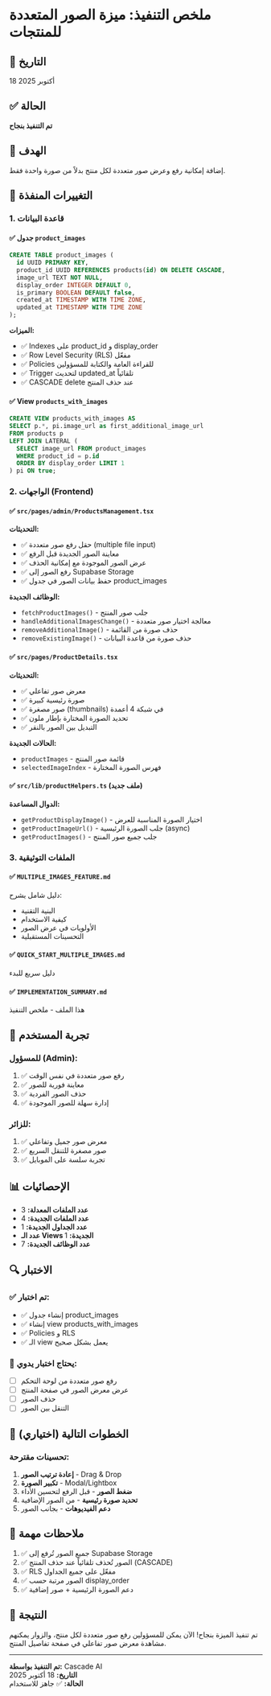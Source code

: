 # ملخص التنفيذ: ميزة الصور المتعددة للمنتجات

## 📅 التاريخ
18 أكتوبر 2025

## ✅ الحالة
**تم التنفيذ بنجاح**

## 🎯 الهدف
إضافة إمكانية رفع وعرض صور متعددة لكل منتج بدلاً من صورة واحدة فقط.

## 🔨 التغييرات المنفذة

### 1. قاعدة البيانات

#### ✅ جدول `product_images`
```sql
CREATE TABLE product_images (
  id UUID PRIMARY KEY,
  product_id UUID REFERENCES products(id) ON DELETE CASCADE,
  image_url TEXT NOT NULL,
  display_order INTEGER DEFAULT 0,
  is_primary BOOLEAN DEFAULT false,
  created_at TIMESTAMP WITH TIME ZONE,
  updated_at TIMESTAMP WITH TIME ZONE
);
```

**الميزات:**
- ✅ Indexes على product_id و display_order
- ✅ Row Level Security (RLS) مفعّل
- ✅ Policies للقراءة العامة والكتابة للمسؤولين
- ✅ Trigger لتحديث updated_at تلقائياً
- ✅ CASCADE delete عند حذف المنتج

#### ✅ View `products_with_images`
```sql
CREATE VIEW products_with_images AS
SELECT p.*, pi.image_url as first_additional_image_url
FROM products p
LEFT JOIN LATERAL (
  SELECT image_url FROM product_images
  WHERE product_id = p.id
  ORDER BY display_order LIMIT 1
) pi ON true;
```

### 2. الواجهات (Frontend)

#### ✅ `src/pages/admin/ProductsManagement.tsx`
**التحديثات:**
- ✅ حقل رفع صور متعددة (multiple file input)
- ✅ معاينة الصور الجديدة قبل الرفع
- ✅ عرض الصور الموجودة مع إمكانية الحذف
- ✅ رفع الصور إلى Supabase Storage
- ✅ حفظ بيانات الصور في جدول product_images

**الوظائف الجديدة:**
- `fetchProductImages()` - جلب صور المنتج
- `handleAdditionalImagesChange()` - معالجة اختيار صور متعددة
- `removeAdditionalImage()` - حذف صورة من القائمة
- `removeExistingImage()` - حذف صورة من قاعدة البيانات

#### ✅ `src/pages/ProductDetails.tsx`
**التحديثات:**
- ✅ معرض صور تفاعلي
- ✅ صورة رئيسية كبيرة
- ✅ صور مصغرة (thumbnails) في شبكة 4 أعمدة
- ✅ تحديد الصورة المختارة بإطار ملون
- ✅ التبديل بين الصور بالنقر

**الحالات الجديدة:**
- `productImages` - قائمة صور المنتج
- `selectedImageIndex` - فهرس الصورة المختارة

#### ✅ `src/lib/productHelpers.ts` (ملف جديد)
**الدوال المساعدة:**
- `getProductDisplayImage()` - اختيار الصورة المناسبة للعرض
- `getProductImageUrl()` - جلب الصورة الرئيسية (async)
- `getProductImages()` - جلب جميع صور المنتج

### 3. الملفات التوثيقية

#### ✅ `MULTIPLE_IMAGES_FEATURE.md`
دليل شامل يشرح:
- البنية التقنية
- كيفية الاستخدام
- الأولويات في عرض الصور
- التحسينات المستقبلية

#### ✅ `QUICK_START_MULTIPLE_IMAGES.md`
دليل سريع للبدء

#### ✅ `IMPLEMENTATION_SUMMARY.md`
هذا الملف - ملخص التنفيذ

## 🎨 تجربة المستخدم

### للمسؤول (Admin):
1. ✅ رفع صور متعددة في نفس الوقت
2. ✅ معاينة فورية للصور
3. ✅ حذف الصور الفردية
4. ✅ إدارة سهلة للصور الموجودة

### للزائر:
1. ✅ معرض صور جميل وتفاعلي
2. ✅ صور مصغرة للتنقل السريع
3. ✅ تجربة سلسة على الموبايل

## 📊 الإحصائيات

- **عدد الملفات المعدلة:** 3
- **عدد الملفات الجديدة:** 4
- **عدد الجداول الجديدة:** 1
- **عدد الـ Views الجديدة:** 1
- **عدد الوظائف الجديدة:** 7

## 🔍 الاختبار

### ✅ تم اختبار:
- ✅ إنشاء جدول product_images
- ✅ إنشاء view products_with_images
- ✅ Policies و RLS
- ✅ الـ view يعمل بشكل صحيح

### 🧪 يحتاج اختبار يدوي:
- [ ] رفع صور متعددة من لوحة التحكم
- [ ] عرض معرض الصور في صفحة المنتج
- [ ] حذف الصور
- [ ] التنقل بين الصور

## 🚀 الخطوات التالية (اختياري)

### تحسينات مقترحة:
1. **إعادة ترتيب الصور** - Drag & Drop
2. **تكبير الصورة** - Modal/Lightbox
3. **ضغط الصور** - قبل الرفع لتحسين الأداء
4. **تحديد صورة رئيسية** - من الصور الإضافية
5. **دعم الفيديوهات** - بجانب الصور

## 📝 ملاحظات مهمة

1. ✅ جميع الصور تُرفع إلى Supabase Storage
2. ✅ الصور تُحذف تلقائياً عند حذف المنتج (CASCADE)
3. ✅ RLS مفعّل على جميع الجداول
4. ✅ الصور مرتبة حسب display_order
5. ✅ دعم الصورة الرئيسية + صور إضافية

## 🎉 النتيجة

تم تنفيذ الميزة بنجاح! الآن يمكن للمسؤولين رفع صور متعددة لكل منتج، والزوار يمكنهم مشاهدة معرض صور تفاعلي في صفحة تفاصيل المنتج.

---

**تم التنفيذ بواسطة:** Cascade AI  
**التاريخ:** 18 أكتوبر 2025  
**الحالة:** ✅ جاهز للاستخدام

